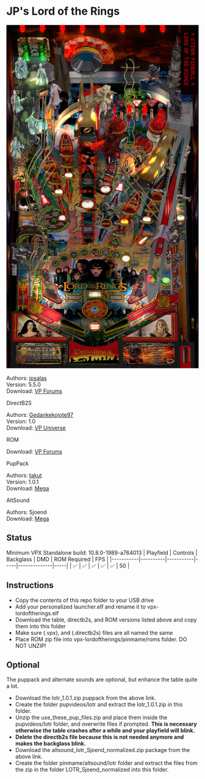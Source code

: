 # JP's Lord of the Rings

![Table Preview](../../images/vpx-lordoftherings.jpg)

Authors: [jpsalas](https://www.vpforums.org/index.php?s=543a5ca562cc33a89debe8ace8834f1e&showuser=277)  
Version: 5.5.0  
Download: [VP Forums](https://www.vpforums.org/index.php?app=downloads&showfile=12898)

DirectB2S

Authors: [Gedankekojote97](https://vpuniverse.com/profile/42203-gedankekojote97/)  
Version: 1.0  
Download: [VP Universe](https://vpuniverse.com/files/file/8829-lord-of-the-rings-authentic-fantasy/)

ROM

Download: [VP Forums](https://www.vpforums.org/index.php?app=downloads&showfile=7316)

PupPack

Authors: [takut](https://vpuniverse.com/profile/3434-takut/)  
Version: 1.0.1  
Download: [Mega](https://mega.nz/file/7BdSXbQJ#ReZzIrRvpYc2nyHMQjZSp2s91fZ7ly5YOVy5c12zg4U)

AltSound

Authors: Sjoend  
Download: [Mega](https://mega.nz/file/rnJCCZRD#wLnMhIKqTID9y8KHSYDlIJ4RpeiUPTOZ698N4mat-BY)

## Status 

Minimum VPX Standalone build: 10.8.0-1989-a764013
| Playfield | Controls | Backglass | DMD | ROM Required | FPS | 
|-----------|----------|-----------|-----|--------------|-----|
| :white_check_mark: | :white_check_mark: | :white_check_mark: | :white_check_mark: | :white_check_mark: | 50 |

## Instructions

- Copy the contents of this repo folder to your USB drive
- Add your personalized launcher.elf and rename it to vpx-lordoftherings.elf
- Download the table, directb2s, and ROM versions listed above and copy them into this folder
- Make sure (.vpx), and (.directb2s) files are all named the same
- Place ROM zip file into vpx-lordoftherings/pinmame/roms folder. DO NOT UNZIP!

## Optional

The puppack and alternate sounds are optional, but enhance the table quite a lot.

- Download the lotr_1.0.1.zip puppack from the above link.
- Create the folder pupvideos/lotr and extract the lotr_1.0.1.zip in this folder.
- Unzip the use_these_pup_files.zip and place them inside the pupvideos/lotr folder, and overwrite files if prompted. __This is necessary otherwise the table crashes after a while and your playfield will blink.__
- __Delete the directb2s file because this is not needed anymore and makes the backglass blink.__
- Download the altsound_lotr_Sjoend_normalized.zip package from the above link.
- Create the folder pinmame/altsound/lotr folder and extract the files from the zip in the folder LOTR_Sjoend_normalized into this folder.
